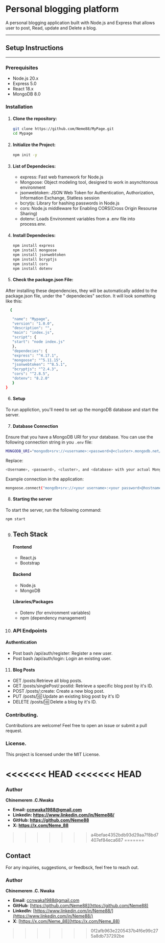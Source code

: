# Personal blogging platform
A personal blogging application built with Node.js and Express that allows user to post, Read, update and Delete a blog.


---

## Setup Instructions


---


### Prerequisites
- Node.js 20.x
- Express 5.0
- React 18.x
- MongoDB 8.0

### Installation

   1. #### Clone the repository:
      ```bash 
      git clone https://github.com/Neme88/MyPage.git
      cd Mypage
      ```
   2. #### Initialize the Project:
      ```bash
      npm init -y
      ```
   3. #### List of Dependecies:
      - express: Fast web framework for Node.js
      - Mongoose: Object modeling tool, designed to work in asynchtonous environment
      - jsonwebtoken: JSON Web Token for Authentication, Authorization, Information Exchange, Statless session
      - bcrytjs: Library for hashing passwords in Node.js
      - cors: Node.js middleware for Enabling CORS(Cross Origin Resourse Sharing)
      - dotenv: Loads Environment variables from a .env file into process.env.

   4. #### Install Dependecies:
      ```bash
      npm install express
      npm install mongoose
      npm install jsonwebtoken
      npm install bcryptjs
      npm install cors
      npm install dotenv
      ```
   5. #### Check the package.json File:
   After installing these dependencies, they will be automatically added to the package.json file, under the " dependecies" section. It will look something like this:
```bash
  {

   "name": "Mypage",
   "version": "1.0.0",
   "description": "",
   "main": "index.js",
   "script": {
   "start": "node index.js"
   },
   "dependecies": {
   "express": "^4.17.1",
   "mongoose": "^5.11.15",
   "jsonwebtoken": "^8.5.1",
   "bcryptjs": "^2.4.3",
   "cors": "^2.8.5",
   "dotenv": "8.2.0"
   }
}

```
   6. #### Setup
   To run appliction, you'll need to set up the mongoDB database and start the server.


   7. #### Database Connection
   Ensure that you have a MongoDB URI for your database. You can use the following connection string in you `.env` file:
   ```bash
   MONGODB_URI="mongodb+srv://<username>:<password>@<cluster>.mongodb.net/<database>?retryWrites=true&w=majority":
   ```

   Replace:
   ```bash
   <Username>, <password>, <cluster>, and <database> with your actual MongoDB.
   ```

   Example connection in the application:
   ```bash
   mongoose.connect("mongdb+srv://<your username>:<your password>@hostname.identifier for mongoDB cluster instance.mongodb.net/name of db?retryWrites=true&w=majority");
   ```
   8. #### Starting the server
   To start the server, run the following command:
   ```bash
   npm start
   ```
   9. ## Tech Stack

      #### Frontend

      - React.js
      - Bootstrap

      #### Backend

      - Node.js 
      - MongoDB

      #### Libraries/Packages

      - Dotenv (for environment variables)
      - npm (dependency management)


   10. ### API Endpoints


   #### Authentication

   - Post bash /api/auth/register: Register a new user. 
   - Post bash /api/auth/login: Login an existing user.


   11. #### Blog Posts

   - GET /posts:Retrieve all blog posts.
   - GET /posts/singlePost/:postId: Retrieve a specific blog post by it's ID.
   - POST /posts/:create: Create a new blog post.
   - PUT /posts/:id: Update an existing blog post by it's ID
   - DELETE /posts/:id: Delete a blog by it's ID.


   ### Contributing.
   Contributions are welcome! Feel free to open an issue or submit a pull request.


   ### License. 
This project is licensed under the MIT License.

<<<<<<< HEAD
<<<<<<< HEAD
=======
### Author
**Chinemerem .C.Nwaka**
- **Email: ccnwaka1988@gmail.com**
- **Linkedin: https://www.linkedin.com/in/Neme88/**
- **GitHub: https://github.com/Neme88**
- **X: https://x.com/Neme_88**

>>>>>>> a4befae4352bdb93d29aa7f8bd7407ef84eca687
=======

## Contact
For any inquiries, suggestions, or feedbsck, feel free to reach out.
### Author 

**Chinemerem .C. Nwaka**

- **Email**: [ccnwaka1988@gmail.com](mailto:ccnwaka1988@gmail.com)
- **GitHub**: [https://github.com/Neme88](https://github.com/Neme88)
- **LinkedIn**: [https://www.linkedin.com/in/Neme88/](https://www.linkedin.com/in/Neme88/)
- **X**: [https://x.com/Neme_88](https://x.com/Neme_88)





>>>>>>> 0f2afb963e2205437b4f6e99c275a8db737292be
